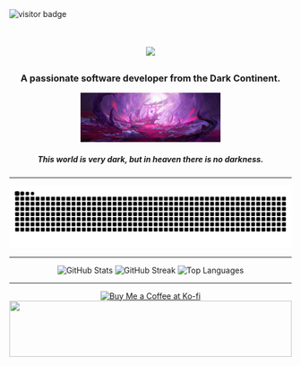 <img src="https://count.getloli.com/get/@DEMONICCA?theme=rule34" alt="visitor badge" />

<h1 align="center">
  <img src="https://readme-typing-svg.herokuapp.com/?font=Righteous&size=50&center=true&vCenter=true&width=900&height=70&duration=4000&lines=Hi+There!+👋;+I'm+ILLUMI!" />
</h1>

<h3 align="center">A passionate software developer from the Dark Continent.</h3>

<p align="center">
  <img src="https://github.com/DEMONICCA/DEMONICCA/blob/main/Logo.jpg?raw=true" alt="Logo" width="250"/>
</p>

<h5 align="center"><i>This world is very dark, but in heaven there is no darkness.</i></h5>

---

<div align="center">
  <picture>
    <source media="(prefers-color-scheme: dark)" srcset="https://raw.githubusercontent.com/DEMONICCA/DEMONICCA/output/github-contribution-grid-snake-dark.svg">
    <source media="(prefers-color-scheme: light)" srcset="https://raw.githubusercontent.com/DEMONICCA/DEMONICCA/output/github-contribution-grid-snake.svg">
    <img alt="GitHub contribution snake animation" src="https://raw.githubusercontent.com/DEMONICCA/DEMONICCA/output/github-contribution-grid-snake.svg">
  </picture>
</div>

---

<div align="center">
  <img width="400" src="https://github-readme-stats-salesp07.vercel.app/api?username=DEMONICCA&count_private=true&show_icons=true&theme=nightowl&rank_icon=github&border_radius=10" alt="GitHub Stats" />
  <img width="400" src="https://github-readme-streak-stats-salesp07.vercel.app/?user=DEMONICCA&count_private=true&theme=nightowl&border_radius=10" alt="GitHub Streak" />
  <img width="400" src="https://github-readme-stats-salesp07.vercel.app/api/top-langs/?username=DEMONICCA&hide=HTML&langs_count=8&layout=compact&theme=nightowl&border_radius=10&size_weight=0.5&count_weight=0.5&exclude_repo=github-readme-stats" alt="Top Languages" />
</div>

---

<div align="center">
  <a href="https://ko-fi.com/illumi666" target="_blank">
    <img height="64" style="border:0;" src="https://storage.ko-fi.com/cdn/kofi1.png?v=3" alt="Buy Me a Coffee at Ko-fi" />
  </a>
</div>

<img src="https://raw.githubusercontent.com/matfantinel/matfantinel/master/waves.svg" width="100%" height="100">
